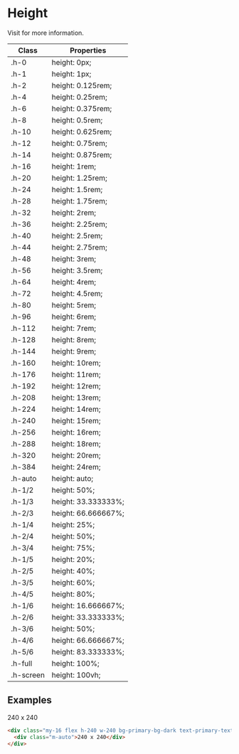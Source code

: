# Height

Visit []() for more information.

| Class     | Properties          |
| --------- | ------------------- |
| .h-0      | height: 0px;        |
| .h-1      | height: 1px;        |
| .h-2      | height: 0.125rem;   |
| .h-4      | height: 0.25rem;    |
| .h-6      | height: 0.375rem;   |
| .h-8      | height: 0.5rem;     |
| .h-10     | height: 0.625rem;   |
| .h-12     | height: 0.75rem;    |
| .h-14     | height: 0.875rem;   |
| .h-16     | height: 1rem;       |
| .h-20     | height: 1.25rem;    |
| .h-24     | height: 1.5rem;     |
| .h-28     | height: 1.75rem;    |
| .h-32     | height: 2rem;       |
| .h-36     | height: 2.25rem;    |
| .h-40     | height: 2.5rem;     |
| .h-44     | height: 2.75rem;    |
| .h-48     | height: 3rem;       |
| .h-56     | height: 3.5rem;     |
| .h-64     | height: 4rem;       |
| .h-72     | height: 4.5rem;     |
| .h-80     | height: 5rem;       |
| .h-96     | height: 6rem;       |
| .h-112    | height: 7rem;       |
| .h-128    | height: 8rem;       |
| .h-144    | height: 9rem;       |
| .h-160    | height: 10rem;      |
| .h-176    | height: 11rem;      |
| .h-192    | height: 12rem;      |
| .h-208    | height: 13rem;      |
| .h-224    | height: 14rem;      |
| .h-240    | height: 15rem;      |
| .h-256    | height: 16rem;      |
| .h-288    | height: 18rem;      |
| .h-320    | height: 20rem;      |
| .h-384    | height: 24rem;      |
| .h-auto   | height: auto;       |
| .h-1/2    | height: 50%;        |
| .h-1/3    | height: 33.333333%; |
| .h-2/3    | height: 66.666667%; |
| .h-1/4    | height: 25%;        |
| .h-2/4    | height: 50%;        |
| .h-3/4    | height: 75%;        |
| .h-1/5    | height: 20%;        |
| .h-2/5    | height: 40%;        |
| .h-3/5    | height: 60%;        |
| .h-4/5    | height: 80%;        |
| .h-1/6    | height: 16.666667%; |
| .h-2/6    | height: 33.333333%; |
| .h-3/6    | height: 50%;        |
| .h-4/6    | height: 66.666667%; |
| .h-5/6    | height: 83.333333%; |
| .h-full   | height: 100%;       |
| .h-screen | height: 100vh;      |

## Examples

<div class="mds">
  <div class="my-16 flex h-240 w-240 bg-primary-bg-dark text-primary-text-light">
    <div class="m-auto">240 x 240</div>
  </div>
</div>

```html
<div class="my-16 flex h-240 w-240 bg-primary-bg-dark text-primary-text-light">
  <div class="m-auto">240 x 240</div>
</div>
```
